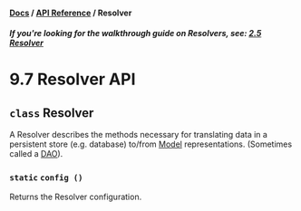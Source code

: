 #### [Docs](../) / [API Reference](./) / Resolver

##### *If you're looking for the walkthrough guide on Resolvers, see: [2.5 Resolver](../build/resolver.md)*

# 9.7 Resolver API

## `class` Resolver

A Resolver describes the methods necessary for translating data in a persistent store (e.g. database) to/from [Model](model.md) representations. (Sometimes called a [DAO](https://en.wikipedia.org/wiki/Data_access_object)).

### `static` `config ()`

Returns the Resolver configuration.
